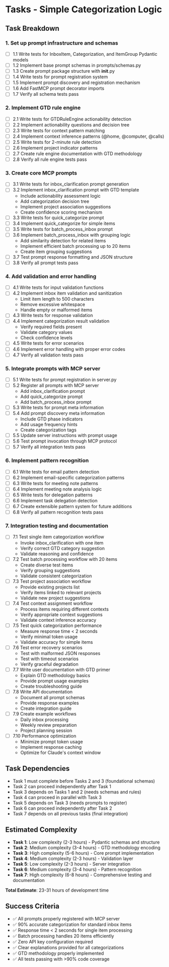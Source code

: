 # Tasks - Simple Categorization Logic

## Task Breakdown

### 1. Set up prompt infrastructure and schemas
- [ ] 1.1 Write tests for InboxItem, Categorization, and ItemGroup Pydantic models
- [ ] 1.2 Implement base prompt schemas in prompts/schemas.py
- [ ] 1.3 Create prompt package structure with __init__.py
- [ ] 1.4 Write tests for prompt registration system
- [ ] 1.5 Implement prompt discovery and registration mechanism
- [ ] 1.6 Add FastMCP prompt decorator imports
- [ ] 1.7 Verify all schema tests pass

### 2. Implement GTD rule engine
- [ ] 2.1 Write tests for GTDRuleEngine actionability detection
- [ ] 2.2 Implement actionability questions and decision tree
- [ ] 2.3 Write tests for context pattern matching
- [ ] 2.4 Implement context inference patterns (@home, @computer, @calls)
- [ ] 2.5 Write tests for 2-minute rule detection
- [ ] 2.6 Implement project indicator patterns
- [ ] 2.7 Create rule engine documentation with GTD methodology
- [ ] 2.8 Verify all rule engine tests pass

### 3. Create core MCP prompts
- [ ] 3.1 Write tests for inbox_clarification prompt generation
- [ ] 3.2 Implement inbox_clarification prompt with GTD template
  - Include actionability assessment logic
  - Add categorization decision tree
  - Implement project association suggestions
  - Create confidence scoring mechanism
- [ ] 3.3 Write tests for quick_categorize prompt
- [ ] 3.4 Implement quick_categorize for simple items
- [ ] 3.5 Write tests for batch_process_inbox prompt
- [ ] 3.6 Implement batch_process_inbox with grouping logic
  - Add similarity detection for related items
  - Implement efficient batch processing up to 20 items
  - Create item grouping suggestions
- [ ] 3.7 Test prompt response formatting and JSON structure
- [ ] 3.8 Verify all prompt tests pass

### 4. Add validation and error handling
- [ ] 4.1 Write tests for input validation functions
- [ ] 4.2 Implement inbox item validation and sanitization
  - Limit item length to 500 characters
  - Remove excessive whitespace
  - Handle empty or malformed items
- [ ] 4.3 Write tests for response validation
- [ ] 4.4 Implement categorization result validation
  - Verify required fields present
  - Validate category values
  - Check confidence levels
- [ ] 4.5 Write tests for error scenarios
- [ ] 4.6 Implement error handling with proper error codes
- [ ] 4.7 Verify all validation tests pass

### 5. Integrate prompts with MCP server
- [ ] 5.1 Write tests for prompt registration in server.py
- [ ] 5.2 Register all prompts with MCP server
  - Add inbox_clarification prompt
  - Add quick_categorize prompt
  - Add batch_process_inbox prompt
- [ ] 5.3 Write tests for prompt meta information
- [ ] 5.4 Add prompt discovery meta information
  - Include GTD phase indicators
  - Add usage frequency hints
  - Create categorization tags
- [ ] 5.5 Update server instructions with prompt usage
- [ ] 5.6 Test prompt invocation through MCP protocol
- [ ] 5.7 Verify all integration tests pass

### 6. Implement pattern recognition
- [ ] 6.1 Write tests for email pattern detection
- [ ] 6.2 Implement email-specific categorization patterns
- [ ] 6.3 Write tests for meeting note patterns
- [ ] 6.4 Implement meeting note analysis logic
- [ ] 6.5 Write tests for delegation patterns
- [ ] 6.6 Implement task delegation detection
- [ ] 6.7 Create extensible pattern system for future additions
- [ ] 6.8 Verify all pattern recognition tests pass

### 7. Integration testing and documentation
- [ ] 7.1 Test single item categorization workflow
  - Invoke inbox_clarification with one item
  - Verify correct GTD category suggestion
  - Validate reasoning and confidence
- [ ] 7.2 Test batch processing workflow with 20 items
  - Create diverse test items
  - Verify grouping suggestions
  - Validate consistent categorization
- [ ] 7.3 Test project association workflow
  - Provide existing projects list
  - Verify items linked to relevant projects
  - Validate new project suggestions
- [ ] 7.4 Test context assignment workflow
  - Process items requiring different contexts
  - Verify appropriate context suggestions
  - Validate context inference accuracy
- [ ] 7.5 Test quick categorization performance
  - Measure response time < 2 seconds
  - Verify minimal token usage
  - Validate accuracy for simple items
- [ ] 7.6 Test error recovery scenarios
  - Test with malformed JSON responses
  - Test with timeout scenarios
  - Verify graceful degradation
- [ ] 7.7 Write user documentation with GTD primer
  - Explain GTD methodology basics
  - Provide prompt usage examples
  - Create troubleshooting guide
- [ ] 7.8 Write API documentation
  - Document all prompt schemas
  - Provide response examples
  - Create integration guide
- [ ] 7.9 Create example workflows
  - Daily inbox processing
  - Weekly review preparation
  - Project planning session
- [ ] 7.10 Performance optimization
  - Minimize prompt token usage
  - Implement response caching
  - Optimize for Claude's context window

## Task Dependencies

- Task 1 must complete before Tasks 2 and 3 (foundational schemas)
- Task 2 can proceed independently after Task 1
- Task 3 depends on Tasks 1 and 2 (needs schemas and rules)
- Task 4 can proceed in parallel with Task 3
- Task 5 depends on Task 3 (needs prompts to register)
- Task 6 can proceed independently after Task 2
- Task 7 depends on all previous tasks (final integration)

## Estimated Complexity

- **Task 1**: Low complexity (2-3 hours) - Pydantic schemas and structure
- **Task 2**: Medium complexity (3-4 hours) - GTD methodology encoding
- **Task 3**: High complexity (5-6 hours) - Core prompt implementation
- **Task 4**: Medium complexity (2-3 hours) - Validation layer
- **Task 5**: Low complexity (2-3 hours) - Server integration
- **Task 6**: Medium complexity (3-4 hours) - Pattern recognition
- **Task 7**: High complexity (6-8 hours) - Comprehensive testing and documentation

**Total Estimate**: 23-31 hours of development time

## Success Criteria

- ✅ All prompts properly registered with MCP server
- ✅ 90% accurate categorization for standard inbox items
- ✅ Response time < 2 seconds for single item processing
- ✅ Batch processing handles 20 items efficiently
- ✅ Zero API key configuration required
- ✅ Clear explanations provided for all categorizations
- ✅ GTD methodology properly implemented
- ✅ All tests passing with >90% code coverage
